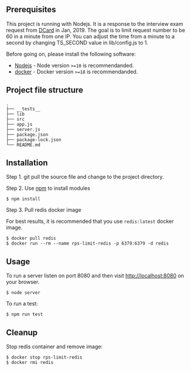 ## Prerequisites

This project is running with Nodejs. It is a response to the interview exam request from [DCard](https://www.dcard.tw) in Jan, 2019. The goal is to limit request number to be 60 in a minute from one IP. You can adjust the time from a minute to a second by changing TS_SECOND value in lib/config.js to 1.

Before going on, please install the following software:
 
* [Nodejs](https://nodejs.org/en/download/) - Node version `>=10` is recommendanded.
* [docker](https://www.docker.com/) - Docker version `>=18` is recommendanded.

## Project file structure
    .
    ├── __tests__
    ├── lib                                       
    ├── src                                     
    ├── app.js
    ├── server.js                            
    ├── package.json
    ├── package-lock.json
    └── README.md

## Installation

Step 1. git pull the source file and change to the project directory.

Step 2. Use [npm](https://www.npmjs.com/) to install modules

    $ npm install

Step 3. Pull redis docker image

For best results, it is recommended that you use `redis:latest` docker image.

    $ docker pull redis
    $ docker run --rm --name rps-limit-redis -p 6379:6379 -d redis

## Usage

To run a server listen on port 8080 and then visit [http://localhost:8080](http://localhost:8080) on your browser.

    $ node server

To run a test:

    $ npm run test

## Cleanup

Stop redis container and remove image:

    $ docker stop rps-limit-redis
    $ docker rmi redis

